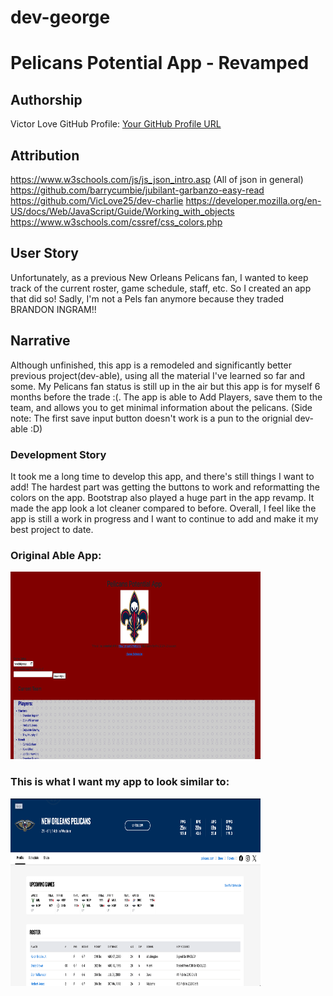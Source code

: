 # dev-george

# Pelicans Potential App - Revamped

## Authorship
Victor Love
GitHub Profile: [Your GitHub Profile URL](https://github.com/VicLove25)

## Attribution
https://www.w3schools.com/js/js_json_intro.asp (All of json in general)
https://github.com/barrycumbie/jubilant-garbanzo-easy-read
https://github.com/VicLove25/dev-charlie
https://developer.mozilla.org/en-US/docs/Web/JavaScript/Guide/Working_with_objects
https://www.w3schools.com/cssref/css_colors.php


## User Story
Unfortunately, as a previous New Orleans Pelicans fan, I wanted to keep track of the current roster, game schedule, staff, etc. So I created an app that did so! Sadly, I'm not a Pels fan anymore because they traded BRANDON INGRAM!!

## Narrative
Although unfinished, this app is a remodeled and significantly better previous project(dev-able), using all the material I've learned so far and some. My Pelicans fan status is still up in the air but this app is for myself 6 months before the trade :(. The app is able to Add Players, save them to the team, and allows you to get minimal information about the pelicans. (Side note: The first save input button doesn't work is a pun to the orignial dev-able :D)

### Development Story
It took me a long time to develop this app, and there's still things I want to add! The hardest part was getting the buttons to work and reformatting the colors on the app. Bootstrap also played a huge part in the app revamp. It made the app look a lot cleaner compared to before. Overall, I feel like the app is still a work in progress and I want to continue to add and make it my best project to date. 

### Original Able App:
<img src="images/ogDevAble.png" width='400' height='300' alt="OG Dev Able"/>

### This is what I want my app to look similar to:
<img src="images/pelsWeb.png" width='400' height='300' alt="Pelicans Website"/>
